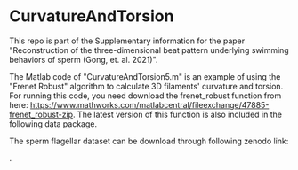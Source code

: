 # CurvatureAndTorsion

This repo is part of the Supplementary information for the paper "Reconstruction of the three-dimensional beat pattern underlying swimming behaviors of sperm (Gong, et. al. 2021)".

The Matlab code of "CurvatureAndTorsion5.m" is an example of using the "Frenet Robust" algorithm to calculate 3D filaments' curvature and torsion. For running this code, you need download the frenet_robust function from here:
https://www.mathworks.com/matlabcentral/fileexchange/47885-frenet_robust-zip. The latest version of this function is also included in the following data package.

The sperm flagellar dataset can be download through following zenodo link:

.



